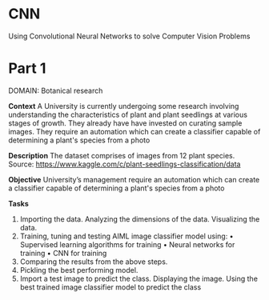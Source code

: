 # CNN
Using Convolutional Neural Networks to solve Computer Vision Problems

# Part 1
DOMAIN: Botanical research

**Context**
A University is currently undergoing some research involving understanding the characteristics of plant and plant seedlings at various stages of growth. They already have have invested on curating sample images. They require an automation which can create a classifier capable of determining a plant's species from a photo

**Description**
The dataset comprises of images from 12 plant species. Source: https://www.kaggle.com/c/plant-seedlings-classification/data

**Objective**
University’s management require an automation which can create a classifier capable of determining a plant's species from a photo

**Tasks**
1. Importing the data. Analyzing the dimensions of the data. Visualizing the data.
2. Training, tuning and testing AIML image classifier model using:
  • Supervised learning algorithms for training
  • Neural networks for training
  • CNN for training
3. Comparing the results from the above steps.
4. Pickling the best performing model.
5. Import a test image to predict the class. Displaying the image. Using the best trained image classifier model to predict the class
